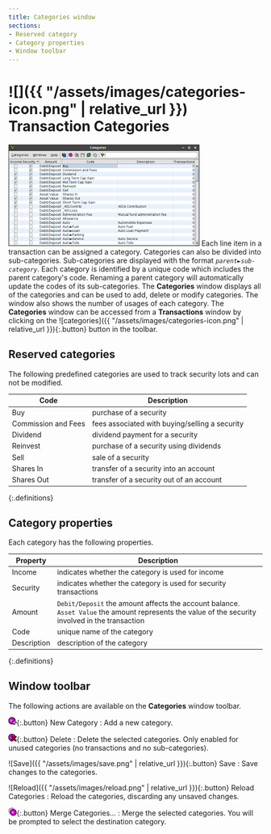 ```yaml
---
title: Categories window
sections:
- Reserved category
- Category properties
- Window toolbar
---
```

# ![]({{ "/assets/images/categories-icon.png" | relative_url }}) Transaction Categories

<img class="screen-shot" src="categories-window.png" width="379" title="Categories Window"
     alt="Categories Window"/>
Each line item in a transaction can be assigned a category.  Categories can
also be divided into sub-categories.  Sub-categories are displayed with the
format <code class="highlighter-rouge"><em>parent</em>&#9658;<em>sub-category</em></code>.
Each category is identified by a unique code which includes the parent category's code.
Renaming a parent category will automatically update the codes of its sub-categories.
The **Categories** window displays all of the categories and can be used to add,
delete or modify categories.  The window also shows the number of usages of each category.
The **Categories** window can be accessed from a **Transactions** window by clicking
on the ![categories]({{ "/assets/images/categories-icon.png" | relative_url }}){:.button} button in the toolbar.

## Reserved categories
The following predefined categories are used to track security lots and can not
be modified.

| Code | Description |
|---|---|
| Buy | purchase of a security |
| Commission and Fees | fees associated with buying/selling a security |
| Dividend | dividend payment for a security |
| Reinvest | purchase of a security using dividends |
| Sell | sale of a security |
| Shares In | transfer of a security into an account |
| Shares Out | transfer of a security out of an account |
{:.definitions}

## Category properties
Each category has the following properties.

| Property | Description |
|---|---|
| Income | indicates whether the category is used for income |
| Security | indicates whether the category is used for security transactions |
| Amount | `Debit/Deposit` the amount affects the account balance.<br>`Asset Value` the amount represents the value of the security involved in the transaction |
| Code | unique name of the category |
| Description | description of the category |
{:.definitions}

## Window toolbar
The following actions are available on the **Categories** window toolbar.

![Add](newCategory.png){:.button} New Category
: Add a new category.

![Delete](deleteCategory.png){:.button} Delete
: Delete the selected categories.  Only enabled for unused categories (no transactions and no sub-categories).

![Save]({{ "/assets/images/save.png" | relative_url }}){:.button} Save
: Save changes to the categories.

![Reload]({{ "/assets/images/reload.png" | relative_url }}){:.button} Reload Categories
: Reload the categories, discarding any unsaved changes.

![Merge](mergeCategories.png){:.button} Merge Categories...
: Merge the selected categories.  You will be prompted to select the destination category.
